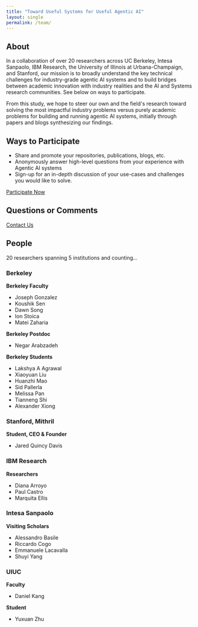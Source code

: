 ```yaml
---
title: "Toward Useful Systems for Useful Agentic AI"
layout: single
permalink: /team/
---
```


## About

In a collaboration of over 20 researchers across UC Berkeley, Intesa Sanpaolo, IBM Research, the University of Illinois at Urbana-Champaign, and Stanford, our mission is to broadly understand the key technical challenges for industry-grade agentic AI systems and to build bridges between academic innovation with industry realities and the AI and Systems research communities. See below on ways to participate.

From this study, we hope to steer our own and the field's research toward solving the most impactful industry problems versus purely academic problems for building and running agentic AI systems, initially through papers and blogs synthesizing our findings.

## Ways to Participate

- Share and promote your repositories, publications, blogs, etc.
- Anonymously answer high-level questions from your experience with Agentic AI systems
- Sign-up for an in-depth discussion of your use-cases and challenges you would like to solve.

<a href="#" class="btn btn--primary">Participate Now</a>

## Questions or Comments

<a href="#" class="btn btn--success">Contact Us</a>

## People

20 researchers spanning 5 institutions and counting…

<div class="institution-section">
<h3>Berkeley</h3>

**Berkeley Faculty**
- Joseph Gonzalez
- Koushik Sen
- Dawn Song
- Ion Stoica
- Matei Zaharia

**Berkeley Postdoc**
- Negar Arabzadeh

**Berkeley Students**
- Lakshya A Agrawal
- Xiaoyuan Liu
- Huanzhi Mao
- Sid Pallerla
- Melissa Pan
- Tianneng Shi
- Alexander Xiong
</div>

<div class="institution-section">
<h3>Stanford, Mithril</h3>

**Student, CEO & Founder**
- Jared Quincy Davis
</div>

<div class="institution-section">
<h3>IBM Research</h3>

**Researchers**
- Diana Arroyo
- Paul Castro
- Marquita Ellis
</div>

<div class="institution-section">
<h3>Intesa Sanpaolo</h3>

**Visiting Scholars**
- Alessandro Basile
- Riccardo Cogo
- Emmanuele Lacavalla
- Shuyi Yang
</div>

<div class="institution-section">
<h3>UIUC</h3>

**Faculty**
- Daniel Kang

**Student**
- Yuxuan Zhu
</div>
